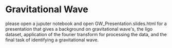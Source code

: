 
# Gravitational Wave

please open a juputer notebook and open GW_Presentation.slides.html for a presentation
that gives a background on gravitational wave's, the ligo dataset, application of the
fourier transform for processing the data, and the final task of identifying a gravitational wave.